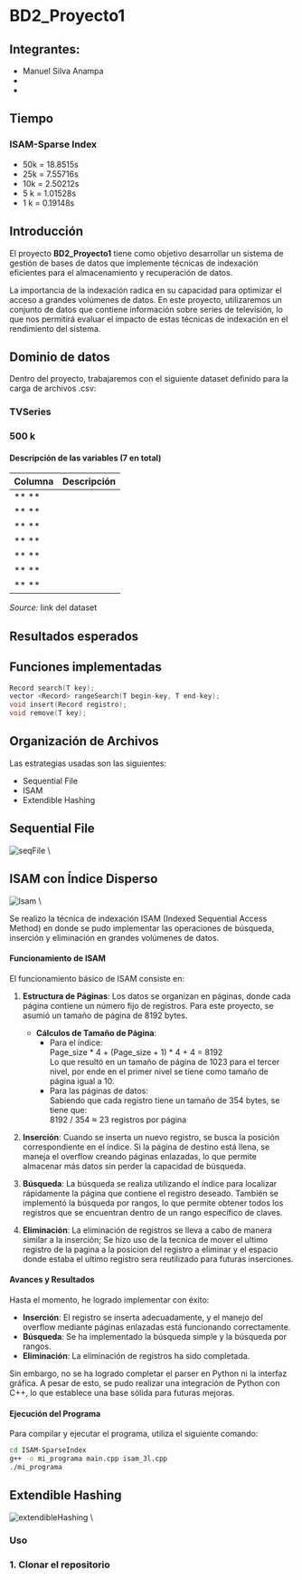 # BD2_Proyecto1
## Integrantes:
- Manuel Silva Anampa
-
-
## Tiempo
### ISAM-Sparse Index
- 50k = 18.8515s
- 25k = 7.55716s
- 10k = 2.50212s
- 5 k = 1.01528s
- 1 k = 0.19148s


## Introducción
El proyecto **BD2_Proyecto1** tiene como objetivo desarrollar un sistema de gestión de bases de datos que implemente técnicas de indexación eficientes para el almacenamiento y recuperación de datos.

La importancia de la indexación radica en su capacidad para optimizar el acceso a grandes volúmenes de datos. En este proyecto, utilizaremos un conjunto de datos que contiene información sobre series de televisión, lo que nos permitirá evaluar el impacto de estas técnicas de indexación en el rendimiento del sistema.



## Dominio de datos
Dentro del proyecto, trabajaremos con el siguiente dataset definido para la carga de archivos .csv:
### TVSeries


### 500 k
#### Descripción de las variables (7 en total)
| **Columna**      | **Descripción**                                       |
|------------------|-------------------------------------------------------|
| ** **           |                  |
| ** **      |                            |
| ** **         |               |
| ** **        |                |
| ** **          |                        |
| ** **        |                      |
| ** **         |                              |

*Source:* link del dataset

## Resultados esperados

## Funciones implementadas
```c++
Record search(T key);
vector <Record> rangeSearch(T begin-key, T end-key);
void insert(Record registro);
void remove(T key);
```
## Organización de Archivos

Las estrategias usadas son las siguientes:
+ Sequential File
+ ISAM
+ Extendible Hashing

## Sequential File
![seqFile](.png) \



## ISAM con Índice Disperso
![Isam](.png) \

Se realizo la técnica de indexación ISAM (Indexed Sequential Access Method) en donde se pudo implementar las operaciones de búsqueda, inserción y eliminación en grandes volúmenes de datos.

#### Funcionamiento de ISAM

El funcionamiento básico de ISAM consiste en:
1. **Estructura de Páginas**: Los datos se organizan en páginas, donde cada página contiene un número fijo de registros. Para este proyecto, se asumió un tamaño de página de 8192 bytes. 
   - **Cálculos de Tamaño de Página**:
     - Para el índice:<br> 
       Page_size * 4 + (Page_size + 1) * 4 + 4 = 8192 <br>
       Lo que resultó en un tamaño de página de 1023 para el tercer nivel, por ende en el primer nivel se tiene como tamaño de página igual a 10.
     - Para las páginas de datos:<br>
     Sabiendo que cada registro tiene un tamaño de 354 bytes, se tiene que:<br>
       8192 / 354 ≈ 23 registros por página
        

2. **Inserción**: Cuando se inserta un nuevo registro, se busca la posición correspondiente en el índice. Si la página de destino está llena, se maneja el overflow creando páginas enlazadas, lo que permite almacenar más datos sin perder la capacidad de búsqueda.

3. **Búsqueda**: La búsqueda se realiza utilizando el índice para localizar rápidamente la página que contiene el registro deseado. También se implementó la búsqueda por rangos, lo que permite obtener todos los registros que se encuentran dentro de un rango específico de claves.

4. **Eliminación**: La eliminación de registros se lleva a cabo de manera similar a la inserción; Se hizo uso de la tecnica de mover el ultimo registro de la pagina a la posicion del registro a eliminar y el espacio donde estaba el ultimo registro sera reutilizado para futuras inserciones.


#### Avances y Resultados

Hasta el momento, he logrado implementar con éxito:
- **Inserción**: El registro se inserta adecuadamente, y el manejo del overflow mediante páginas enlazadas está funcionando correctamente.
- **Búsqueda**: Se ha implementado la búsqueda simple y la búsqueda por rangos.
- **Eliminación**: La eliminación de registros ha sido completada.

Sin embargo, no se ha logrado completar el parser en Python ni la interfaz gráfica. A pesar de esto, se pudo realizar una integración de Python con C++, lo que establece una base sólida para futuras mejoras.
#### Ejecución del Programa

Para compilar y ejecutar el programa, utiliza el siguiente comando:

```bash
cd ISAM-SparseIndex
g++ -o mi_programa main.cpp isam_3l.cpp
./mi_programa
```

## Extendible Hashing
![extendibleHashing](.png) \


### Uso
### 1. Clonar el repositorio